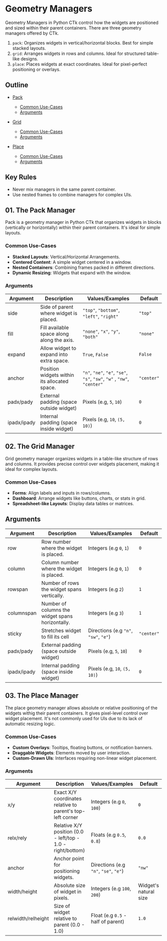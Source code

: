# Geometry Managers

Geometry Managers in Python CTk control how the widgets are positioned and sized within their parent containers. There are three geometry managers offered by CTk.

1. `pack`: Organizes widgets in vertical/horizontal blocks. Best for simple stacked layouts.
2. `grid`: Arranges widgets in rows and columns. Ideal for structured table-like designs.
3. `place`: Places widgets at exact coordinates. Ideal for pixel-perfect positioning or overlays.

## Outline
- [Pack](#01-the-pack-manager)
    - [Common Use-Cases](#common-use-cases)
    - [Arguments](#arguments)

- [Grid](#02-the-grid-manager)
    - [Common Use-Cases](#common-use-cases-1)
    - [Arguments](#arguments-1)
    
- [Place](#03-the-place-manager)
    - [Common Use-Cases](#common-use-cases-2)
    - [Arguments](#arguments-2)

## Key Rules

- Never mix managers in the same parent container.
- Use nested frames to combine managers for complex UIs.

## 01. The Pack Manager

Pack is a geometry manager in Python CTk that organizes widgets in blocks (vertically or horizontally) within their parent containers. It's ideal for simple layouts.

### Common Use-Cases

- **Stacked Layouts**:  Vertical/Horizontal Arrangements.
- **Centered Content**: A simple widget centered in a window.
- **Nested Containers**: Combining frames packed in different directions.
- **Dynamic Resizing**: Widgets that expand with the window.

### Arguments

Argument | Description | Values/Examples | Default
-|-|-|-
side | Side of parent where widget is placed. | `"top"`, `"bottom"`, `"left"`, `"right"` | `"top"`
fill | Fill available space along along the axis. | `"none"`, `"x"`, `"y"`, `"both"` | `"none"`
expand | Allow widget to expand into extra space. | `True`, `False` | `False`
anchor | Position widgets within its allocated space. | `"n"`, `"ne"`, `"e"`, `"se"`, `"s"`, `"sw"`, `"w"` , `"nw"`, `"center"` | `"center"`
padx/pady | External padding (space outside widget) | Pixels (e.g, `5`, `10`) | `0`
ipadx/ipady | Internal padding (space inside widget) | Pixels (e.g, `10`, `(5, 10)`) | `0`

## 02. The Grid Manager

Grid geometry manager organizes widgets in a table-like structure of rows and columns. It provides precise control over widgets placement, making it ideal for complex layouts.

### Common Use-Cases

- **Forms**: Align labels and inputs in rows/columns.
- **Dashboard**: Arrange widgets like buttons, charts, or stats in grid.
- **Spreadsheet-like Layouts**: Display data tables or matrices.

## Arguments

Argument | Description | Values/Examples | Default
-|-|-|-
row | Row number where the widget is placed. | Integers (e.g `0`, `1`) | `0`
column | Column number where the widget is placed. | Integers (e.g `0`, `1`) | `0`
rowspan | Number of rows the widget spans vertically. | Integers (e.g `2`) | `1`
columnspan | Number of columns the widget spans horizontally. | Integers (e.g `3`) | `1`
sticky | Stretches widget to fill its cell | Directions (e.g `"n"`, `"sw"`, `"e"`) | `"center"`
padx/pady | External padding (space outside widget) | Pixels (e.g, `5`, `10`) | `0`
ipadx/ipady | Internal padding (space inside widget) | Pixels (e.g, `10`, `(5, 10)`) | `0`

## 03. The Place Manager

The place geometry manager allows absolute or relative positioning of the widgets withig their parent containers. It gives pixel-level control over widget placement. It's not commonly used for UIs due to its lack of automatic resizing logic.

### Common Use-Cases

- **Custom Overlays**: Tooltips, floating buttons, or notification banners.
- **Draggable Widgets**: Elements moved by user interaction.
- **Custom-Drawn UIs**: Interfaces requiring non-linear widget placement.

### Arguments

Argument | Description | Values/Examples | Default
-|-|-|-
x/y | Exact X/Y coordinates relative to parent's top-left corner | Integers (e.g `0`, `100`) | `0`
relx/rely | Relative X/Y position (0.0 - left/top - 1.0 - right/bottom) | Floats (e.g `0.5`, `0.8`) | `0.0`
anchor | Anchor point for positioning widgets. | Directions (e.g `"n"`, `"se"`, `"e"`) | `"nw"`
width/height | Absolute size of widget in pixels. | Integers (e.g `100`, `200`) | Widget's natural size
relwidth/relheight | Size of widget relative to parent (0.0 - 1.0) | Float (e.g `0.5` - half of parent) | `1.0`
